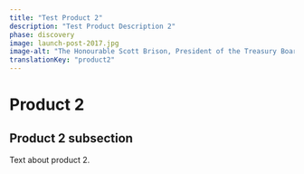 ```yaml
---
title: "Test Product 2"
description: "Test Product Description 2"
phase: discovery
image: launch-post-2017.jpg
image-alt: "The Honourable Scott Brison, President of the Treasury Board"
translationKey: "product2"
---
```

# Product 2

## Product 2 subsection

Text about product 2.